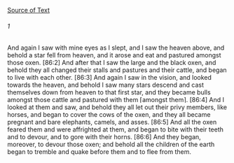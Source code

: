 [Source of Text](https://github.com/scrollmapper/bible_databases_deuterocanonical)

###### 1
And again I saw with mine eyes as I slept, and I saw the heaven above, and behold a star fell from heaven, and it arose and eat and pastured amongst those oxen. [86:2] And after that I saw the large and the black oxen, and behold they all changed their stalls and pastures and their cattle, and began to live with each other. [86:3] And again I saw in the vision, and looked towards the heaven, and behold I saw many stars descend and cast themselves down from heaven to that first star, and they became bulls amongst those cattle and pastured with them ⌈amongst them⌉. [86:4] And I looked at them and saw, and behold they all let out their privy members, like horses, and began to cover the cows of the oxen, and they all became pregnant and bare elephants, camels, and asses. [86:5] And all the oxen feared them and were affrighted at them, and began to bite with their teeth and to devour, and to gore with their horns. [86:6] And they began, moreover, to devour those oxen; and behold all the children of the earth began to tremble and quake before them and to flee from them.